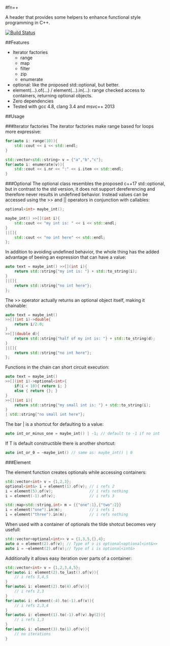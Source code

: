 #fn++

A header that provides some helpers to enhance functional style programming in C++.

[![Build Status](https://travis-ci.org/initcrash/fnpp.svg?branch=master)](https://travis-ci.org/initcrash/fnpp)

##Features
* Iterator factories
    - range
    - map
    - filter
    - zip
    - enumerate
* optional<T>: like the proposed std::optional<T>, but better.
* element(...).of(...) / element(...).in(...): range checked access to
  containers, returning optional<T> objects.
* Zero dependencies
* Tested with gcc 4.8, clang 3.4 and msvc++ 2013

##Usage

###Iterator factories
The iterator factories make range based for loops more expressive:
```C++
for(auto i: range(10)){
    std::cout << i << std::endl;
}

std::vector<std::string> v = {"a","b","c"};
for(auto i: enumerate(v)){
    std::cout << i.nr << ":" << i.item << std::endl;
}
```

###Optional
The optional class resembles the proposed c++17 std::optional, but in contrast
to the std version, it does not support dereferencing and therefore never
results in undefined behavior. Instead values can be accessed using the >> and
|| operators in conjunction with callables:
```C++
optional<int> maybe_int();

maybe_int() >>[](int i){
    std::cout << "my int is: " << i << std::endl;
}
||[]{
    std::cout << "no int here" << std::endl;
};
```

In addition to avoiding undefined behavior, the whole thing has the added advantage
of beeing an expression that can have a value:
```C++
auto text = maybe_int() >>[](int i){
    return std::string{"my int is: "} + std::to_string(i);
}
||[]{
    return std::string{"no int here"};
};
```

The >> operator actually returns an optional object itself, making it chainable:
```C++
auto text = maybe_int()
>>[](int i)->double{
    return i/2.0;
}
>>[](double d){
    return std::string{"half of my int is: "} + std::to_string(d);
}
||[]{
    return std::string{"no int here"};
};
```

Functions in the chain can short circuit execution:
```C++
auto text = maybe_int()
>>[](int i)->optional<int>{
    if(i < 10){ return i; }
    else { return {}; }
}
>>[](int i){
    return std::string{"my small int is: "} + std::to_string(i);
}
| std::string{"no small int here"};
```

The bar | is a shortcut for defaulting to a value:
```C++
auto int_or_minus_one = maybe_int() | -1; // default to -1 if no int
```

If T is default constructible there is another shortcut:
```C++
auto int_or_0 = ~maybe_int() // same as: maybe_int() | 0
```

###Element

The element function creates optionals while accessing containers:
```C++
std::vector<int> v = {1,2,3};
optional<int&> i = element(1).of(v); // i refs 2
i = element(5).of(v);                // i refs nothing
i = element(-1).of(v);               // i refs 3

std::map<std::string,int> m = {{"one":1},{"two":2}}
i = element("one").in(m);            // i refs 1
i = element("three").in(m);          // i refs nothing
```

When used with a container of optionals the tilde shotcut becomes very usefull:
```C++
std::vector<optional<int>> v = {1,3,5,{},4};
auto o = element(2).of(v); // Type of o is optional<optional<int&>>
auto i = ~element(2).of(v);// Type of i is optional<int&>
```

Additionally it allows easy iteration over parts of a container:
```C++
std::vector<int> v = {1,2,3,4,5};
for(auto& i: element(2).to_last().of(v)){
    // i refs 3,4,5
}
for(auto& i: element(2).to(4).of(v)){
    // i refs 2,3
}
for(auto& i: element(-4).to(-1).of(v)){
    // i refs 2,3,4
}
for(auto& i: element(1).to(-1).of(v).by(2)){
    // i refs 1,3
}
for(auto& i: element(3).to(1).of(v)){
    // no iterations
}
```
